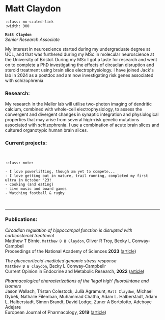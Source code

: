 # Matt Claydon

```{image} ../../img/members/headshot.png
:class: no-scaled-link
:width: 300
```

**`Matt Claydon`**  
_Senior Research Associate_  
[<i class="fa-solid fa-building-columns" style="color: #d74242;"></i>](https://research-information.bris.ac.uk/en/persons/matthew-d-b-claydon)
[<i class="fa-solid fa-envelope"></i>](mailto:matthew.claydon@bristol.ac.uk)
<!-- [<i class="fa-brands fa-twitter fa-lg" style="color:#2a67cf"></i>](https://www.twitter.com)
[<i class="fa-brands fa-linkedin-in fa-lg" style="color:#5a97d8"></i>](https://www.linkedin.com)
[<i class="fa-brands fa-researchgate" style="color: #57dba8;"></i>](https://www.researchgate.com)
[<i class="fa-brands fa-orcid" style="color: #6eee5d;"></i>](https://www.orcid.org)
[<i class="fa-brands fa-github" style="color: #696969;"></i>](https://www.github.com) -->

My interest in neuroscience started during my undergraduate degree at UCL, and that was furthered during my MSc in molecular neuroscience at the University of Bristol. During my MSc I got a taste for research and went on to complete a PhD investigating the effects of circadian disruption and steroid treatment using brain slice electrophysiology. I have joined Jack's lab in 2024 as a postdoc and am now investigating risk genes associated with schizophrenia.

### Research:
My research in the Mellor lab will utilise two-photon imaging of dendritic calcium, combined with whole-cell electrophysiology, to assess the convergent and divergent changes in synaptic integration and physiological properties that may arise from several high-risk genetic mutations associated with schizophrenia. I use a combination of acute brain slices and cultured organotypic human brain slices.

### Current projects:


&nbsp;


```{admonition} Outside of the lab
:class: note:

- I love powerlifting, though am yet to compete...
- I love getting out in nature, trail running, completed my first ultra in October '23!
- Cooking (and eating)
- Live music and board games
- Watching football & rugby

``` 


&nbsp;

---


### Publications:

_Circadian regulation of hippocampal function is disrupted with corticosteroid treatment_<br>
Matthew T Birnie, `Matthew D B Claydon`, Oliver R Troy, Becky L Conway-Campbell <br>
Proceedings of the National Academy of Sciences **2023** ([article](https://www.pnas.org/doi/10.1073/pnas.2211996120)) 

_The glucocorticoid-mediated genomic stress response_<br>
`Matthew D B Claydon`, Becky L Conway-Campbellr <br>
Current Opinion in Endocrine and Metabolic Research, **2022** ([article](https://www.sciencedirect.com/science/article/pii/S2451965022000485?via%3Dihub)) 

_Pharmacological characterizations of the 'legal high' fluorolintane and isomers_<br>
Jason Wallach, Tristan Colestock, Julià Agramunt, `Matt Claydon`, Michael Dybek, Nathalie Filemban, Muhammad Chatha, Adam L. Halberstadt, Adam L. Halberstadt, Simon Brandt, David Lodge, Zuner A Bortolotto, Adeboye Adejare <br>
European Journal of Pharmacology, **2019** ([article](https://www.sciencedirect.com/science/article/pii/S0014299919303784?via%3Dihub))


&nbsp;




